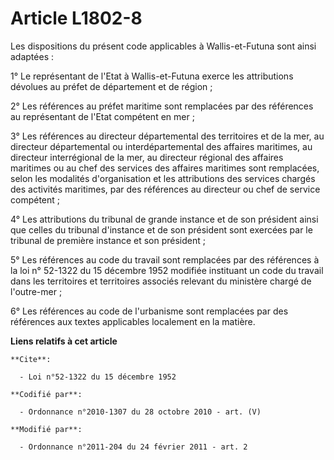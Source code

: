 # Article L1802-8

Les dispositions du présent code applicables à Wallis-et-Futuna sont ainsi adaptées : 

1° Le représentant de l'Etat à Wallis-et-Futuna exerce les attributions dévolues au préfet de département et de région ; 

2° Les références au préfet maritime sont remplacées par des références au représentant de l'Etat compétent en mer ; 

3° Les références au directeur départemental des territoires et de la mer, au directeur départemental ou interdépartemental
des affaires maritimes, au directeur interrégional de la mer, au directeur régional des affaires maritimes ou au chef des
services des affaires maritimes sont remplacées, selon les modalités d'organisation et les attributions des services chargés
des activités maritimes, par des références au directeur ou chef de service compétent ; 

4° Les attributions du tribunal de grande instance et de son président ainsi que celles du tribunal d'instance et de son
président sont exercées par le tribunal de première instance et son président ;

5° Les références au code du travail sont remplacées par des références à la loi n° 52-1322 du 15 décembre 1952 modifiée
instituant un code du travail dans les territoires et territoires associés relevant du ministère chargé de l'outre-mer ; 

6° Les références au code de l'urbanisme sont remplacées par des références aux textes applicables localement en la matière.

**Liens relatifs à cet article**

	**Cite**:

	  - Loi n°52-1322 du 15 décembre 1952

	**Codifié par**:

	  - Ordonnance n°2010-1307 du 28 octobre 2010 - art. (V)

	**Modifié par**:

	  - Ordonnance n°2011-204 du 24 février 2011 - art. 2
